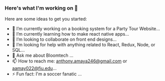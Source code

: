 ### Here's what I'm working on 👋


Here are some ideas to get you started:

- 🔭 I’m currently working on a booking system for a Party Tour Website...
- 🌱 I’m currently learning how to make react native apps...
- 👯 I’m looking to collaborate on front end designs...
- 🤔 I’m looking for help with anything related to React, Redux, Node, or SQL...
- 💬 Ask me about Bloomtech ...
- 📫 How to reach me: anthony.amaya246@gmail.com or aamay022@fiu.edu...
- ⚡ Fun fact: I'm a soccer fanatic ...

